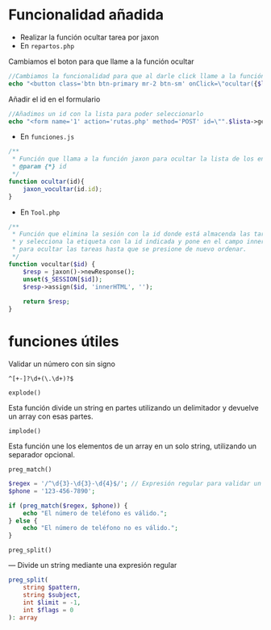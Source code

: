 # Funcionalidad añadida
* Realizar la función ocultar tarea por jaxon
* En ``repartos.php``

Cambiamos el boton para que llame a la función ocultar
```php
//Cambiamos la funcionalidad para que al darle click llame a la función ocultar pasandole la id, que lo realice con una petición asíncrona con jaxon
echo "<button class='btn btn-primary mr-2 btn-sm' onClick=\"ocultar({$lista->getId()})\"><i class='fas fa-eye-slash mr-1'></i></i>Ocultar orden</button>\n";
```

Añadir el id en el formulario

```php
//Añadimos un id con la lista para poder seleccionarlo
echo "<form name='1' action='rutas.php' method='POST' id=\"".$lista->getId()."\">";
```

* En ``funciones.js``
```javascript
/**
 * Función que llama a la función jaxon para ocultar la lista de los envios.
 * @param {*} id 
 */
function ocultar(id){
    jaxon_vocultar(id.id);
}
```

* En ``Tool.php``
```php
/**
 * Función que elimina la sesión con la id donde está almacenda las tareas 
 * y selecciona la etiqueta con la id indicada y pone en el campo innerHTML la cadena vacia
 * para ocultar las tareas hasta que se presione de nuevo ordenar.
 */
function vocultar($id) {
    $resp = jaxon()->newResponse();
    unset($_SESSION[$id]);
    $resp->assign($id, 'innerHTML', '');
    
    return $resp;
}
```


# funciones útiles

Validar un número con sin signo
```regexp
^[+-]?\d+(\.\d+)?$
```
``explode()``

 Esta función divide un string en partes utilizando un delimitador y devuelve un array con esas partes. 

``implode()``

Esta función une los elementos de un array en un solo string, utilizando un separador opcional. 

``preg_match()``
```php
$regex = '/^\d{3}-\d{3}-\d{4}$/'; // Expresión regular para validar un número de teléfono en el formato XXX-XXX-XXXX
$phone = '123-456-7890';

if (preg_match($regex, $phone)) {
    echo "El número de teléfono es válido.";
} else {
    echo "El número de teléfono no es válido.";
}
```
``preg_split()``

— Divide un string mediante una expresión regular


```php
preg_split(
    string $pattern,
    string $subject,
    int $limit = -1,
    int $flags = 0
): array
```